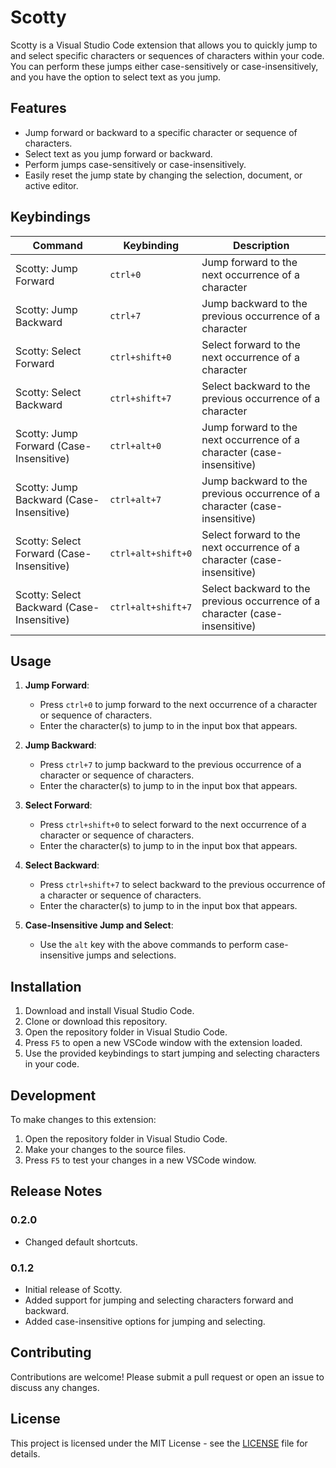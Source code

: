 # Scotty

Scotty is a Visual Studio Code extension that allows you to quickly jump to and select specific characters or sequences of characters within your code. You can perform these jumps either case-sensitively or case-insensitively, and you have the option to select text as you jump.

<!-- ![Scotty Icon](resources/icon.webp) -->

## Features

- Jump forward or backward to a specific character or sequence of characters.
- Select text as you jump forward or backward.
- Perform jumps case-sensitively or case-insensitively.
- Easily reset the jump state by changing the selection, document, or active editor.

## Keybindings

| Command                                | Keybinding                | Description                                        |
|----------------------------------------|---------------------------|----------------------------------------------------|
| Scotty: Jump Forward                   | `ctrl+0`                   | Jump forward to the next occurrence of a character |
| Scotty: Jump Backward                  | `ctrl+7`                   | Jump backward to the previous occurrence of a character |
| Scotty: Select Forward                 | `ctrl+shift+0`             | Select forward to the next occurrence of a character |
| Scotty: Select Backward                | `ctrl+shift+7`             | Select backward to the previous occurrence of a character |
| Scotty: Jump Forward (Case-Insensitive)| `ctrl+alt+0`               | Jump forward to the next occurrence of a character (case-insensitive) |
| Scotty: Jump Backward (Case-Insensitive)| `ctrl+alt+7`              | Jump backward to the previous occurrence of a character (case-insensitive) |
| Scotty: Select Forward (Case-Insensitive)| `ctrl+alt+shift+0`       | Select forward to the next occurrence of a character (case-insensitive) |
| Scotty: Select Backward (Case-Insensitive)| `ctrl+alt+shift+7`      | Select backward to the previous occurrence of a character (case-insensitive) |

## Usage

1. **Jump Forward**:
   - Press `ctrl+0` to jump forward to the next occurrence of a character or sequence of characters.
   - Enter the character(s) to jump to in the input box that appears.

2. **Jump Backward**:
   - Press `ctrl+7` to jump backward to the previous occurrence of a character or sequence of characters.
   - Enter the character(s) to jump to in the input box that appears.

3. **Select Forward**:
   - Press `ctrl+shift+0` to select forward to the next occurrence of a character or sequence of characters.
   - Enter the character(s) to jump to in the input box that appears.

4. **Select Backward**:
   - Press `ctrl+shift+7` to select backward to the previous occurrence of a character or sequence of characters.
   - Enter the character(s) to jump to in the input box that appears.

5. **Case-Insensitive Jump and Select**:
   - Use the `alt` key with the above commands to perform case-insensitive jumps and selections.

## Installation

1. Download and install Visual Studio Code.
2. Clone or download this repository.
3. Open the repository folder in Visual Studio Code.
4. Press `F5` to open a new VSCode window with the extension loaded.
5. Use the provided keybindings to start jumping and selecting characters in your code.

## Development

To make changes to this extension:

1. Open the repository folder in Visual Studio Code.
2. Make your changes to the source files.
3. Press `F5` to test your changes in a new VSCode window.

## Release Notes

### 0.2.0

- Changed default shortcuts.

### 0.1.2

- Initial release of Scotty.
- Added support for jumping and selecting characters forward and backward.
- Added case-insensitive options for jumping and selecting.

## Contributing

Contributions are welcome! Please submit a pull request or open an issue to discuss any changes.

## License

This project is licensed under the MIT License - see the [LICENSE](LICENSE) file for details.

